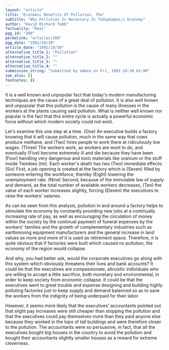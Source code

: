 ```yaml
---
layout: "article"
title: "Economic Benefits Of Pollution, The"
subtitle: "Why Pollution Is Necessary In Today&apos;s Economy"
author: "David Richard Tabb"
factuality: "Real"
pgg_id: "1R8"
permalink: "articles/1R8"
pgg_date: "1992/10/30"
article_date: "1992/10/30"
alternative_title_1: "Pollution"
alternative_title_2: ""
alternative_title_3: ""
alternative_title_4: ""
submission_string: "Submitted by admin on Fri, 1992-10-30 01:00"
see_also: []
footnotes: {}
---
```

<div>
<p>It is a well known and unpopular fact that today's modern manufacturing techniques are the cause of a great deal of pollution. It is also well known and unpopular that this pollution is the cause of many illnesses in the workers at the plants causing said pollution. What is neither well known nor popular is the fact that this entire cycle is actually a powerful economic force without which modern society could not exist.</p>
<p>Let's examine this one step at a time. (One) An executive builds a factory knowing that it will cause pollution, much in the same way that cows produce methane, and (Two) hires people to work there at ridiculously low wages. (Three) The workers work, as workers are wont to do, and eventually (Five) become extremely ill and die because they have been (Four) handling very dangerous and toxic materials like uranium or the stuff inside Twinkies (tm). Each worker's death has two (Two) immediate effects: (Six) First, a job opening is created at the factory which is (Seven) filled by someone entering the workforce, thereby (Eight) lowering the unemployment rate. (Nine) Second, because of the immutable law of supply and demand, as the total number of available workers decreases, (Ten) the value of each worker increases slightly, forcing (Eleven) the executives to raise the workers' salaries.</p>
<p>As can be seen from this analysis, pollution in and around a factory helps to stimulate the economy by constantly providing new jobs at a continually increasing rate of pay, as well as encouraging the circulation of money within the society by the continual payment of funeral expenses by the workers' families and the growth of complementary industries such as earthmoving equipment manufacturers and the general increase in land values as more and more of it is used as retirement space. Therefore, it is quite obvious that if factories were built which caused no pollution, the economy of the region would collapse.</p>
<p>And why, you had better ask, would the corporate executives go along with this system which obviously threatens their lives and bank accounts? It could be that the executives are compassionate, altruistic individuals who are willing to accept a little sacrifice, both monetary and environmental, in order to keep society from economic collapse. It could be that the executives went to great trouble and expense designing and building highly polluting factories just to keep supply and demand balanced so as to save the workers from the indignity of being underpaid for their labor.</p>
<p>However, it seems more likely that the executives' accountants pointed out that slight pay increases were still cheaper than stopping the pollution and that the executives could pay themselves more than they paid anyone else because they worked in the tops of tall buildings and were therefore closer to the pollution. The accountants were so persuasive, in fact, that all the executives bought big houses in the country to avoid the pollution and bought their accountants slightly smaller houses as a reward for extreme cleverness. <!--Amazon_CLS_IM_END--></p>
</div>

